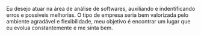 Eu desejo atuar na área de análise de softwares, auxiliando e indentificando erros e possiveis melhorias.
O tipo de empresa seria bem valorizada pelo ambiente agradável e flexibilidade, meu objetivo é encontrar um lugar que eu evolua constantemente e me sinta bem.
